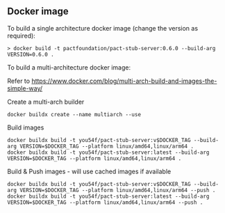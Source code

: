 ## Docker image

To build a single architecture docker image (change the version as required):

```shell
> docker build -t pactfoundation/pact-stub-server:0.6.0 --build-arg VERSION=0.6.0 .
```

To build a multi-architecture docker image:

Refer to https://www.docker.com/blog/multi-arch-build-and-images-the-simple-way/

Create a multi-arch builder

```shell
docker buildx create --name multiarch --use
```

Build images

```shell
docker buildx build -t you54f/pact-stub-server:v$DOCKER_TAG --build-arg VERSION=$DOCKER_TAG --platform linux/amd64,linux/arm64 .
docker buildx build -t you54f/pact-stub-server:latest --build-arg VERSION=$DOCKER_TAG --platform linux/amd64,linux/arm64 .
```

Build & Push images - will use cached images if available

```shell
docker buildx build -t you54f/pact-stub-server:v$DOCKER_TAG --build-arg VERSION=$DOCKER_TAG --platform linux/amd64,linux/arm64 --push .
docker buildx build -t you54f/pact-stub-server:latest --build-arg VERSION=$DOCKER_TAG --platform linux/amd64,linux/arm64 --push .
```
